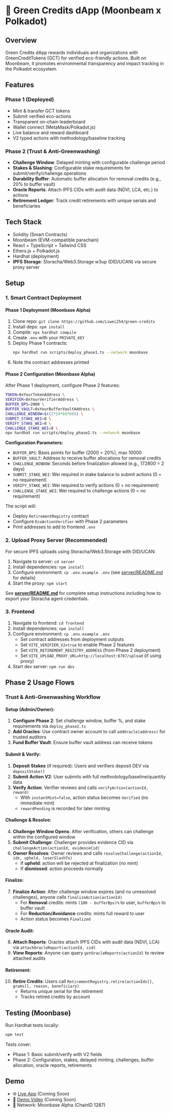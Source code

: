# 🌱 Green Credits dApp (Moonbeam x Polkadot)

## Overview
Green Credits dApp rewards individuals and organizations with GreenCreditTokens (GCT) for verified eco-friendly actions. Built on Moonbeam, it promotes environmental transparency and impact tracking in the Polkadot ecosystem.

## Features

### Phase 1 (Deployed)
- Mint & transfer GCT tokens
- Submit verified eco-actions
- Transparent on-chain leaderboard
- Wallet connect (MetaMask/Polkadot.js)
- Live balance and reward dashboard
- V2 typed actions with methodology/baseline tracking

### Phase 2 (Trust & Anti-Greenwashing)
- **Challenge Window**: Delayed minting with configurable challenge period
- **Stakes & Slashing**: Configurable stake requirements for submit/verify/challenge operations
- **Durability Buffer**: Automatic buffer allocation for removal credits (e.g., 20% to buffer vault)
- **Oracle Reports**: Attach IPFS CIDs with audit data (NDVI, LCA, etc.) to actions
- **Retirement Ledger**: Track credit retirements with unique serials and beneficiaries

## Tech Stack
- Solidity (Smart Contracts)
- Moonbeam (EVM-compatible parachain)
- React + TypeScript + Tailwind CSS
- Ethers.js + Polkadot.js
- Hardhat (deployment)
- **IPFS Storage**: Storacha/Web3.Storage w3up (DID/UCAN) via secure proxy server

## Setup

### 1. Smart Contract Deployment

#### Phase 1 Deployment (Moonbase Alpha)
1. Clone repo: `git clone https://github.com/Liwei254/green-credits`
2. Install deps: `npm install`
3. Compile: `npx hardhat compile`
4. Create `.env` with your `PRIVATE_KEY`
5. Deploy Phase 1 contracts:
   ```bash
   npx hardhat run scripts/deploy_phase1.ts --network moonbase
   ```
6. Note the contract addresses printed

#### Phase 2 Configuration (Moonbase Alpha)
After Phase 1 deployment, configure Phase 2 features:

```bash
TOKEN=0xYourTokenAddress \
VERIFIER=0xYourVerifierAddress \
BUFFER_BPS=2000 \
BUFFER_VAULT=0xYourBufferVaultAddress \
CHALLENGE_WINDOW=$((2*24*60*60)) \
SUBMIT_STAKE_WEI=0 \
VERIFY_STAKE_WEI=0 \
CHALLENGE_STAKE_WEI=0 \
npx hardhat run scripts/deploy_phase2.ts --network moonbase
```

**Configuration Parameters:**
- `BUFFER_BPS`: Basis points for buffer (2000 = 20%), max 10000
- `BUFFER_VAULT`: Address to receive buffer allocations for removal credits
- `CHALLENGE_WINDOW`: Seconds before finalization allowed (e.g., 172800 = 2 days)
- `SUBMIT_STAKE_WEI`: Wei required in stake balance to submit actions (0 = no requirement)
- `VERIFY_STAKE_WEI`: Wei required to verify actions (0 = no requirement)
- `CHALLENGE_STAKE_WEI`: Wei required to challenge actions (0 = no requirement)

The script will:
- Deploy `RetirementRegistry` contract
- Configure `EcoActionVerifier` with Phase 2 parameters
- Print addresses to add to frontend `.env`

### 2. Upload Proxy Server (Recommended)
For secure IPFS uploads using Storacha/Web3.Storage with DID/UCAN:

1. Navigate to server: `cd server`
2. Install dependencies: `npm install`
3. Configure environment: `cp .env.example .env` (see [server/README.md](server/README.md) for details)
4. Start the proxy: `npm start`

See **[server/README.md](server/README.md)** for complete setup instructions including how to export your Storacha agent credentials.

### 3. Frontend
1. Navigate to frontend: `cd frontend`
2. Install dependencies: `npm install`
3. Configure environment: `cp .env.example .env`
   - Set contract addresses from deployment outputs
   - Set `VITE_VERIFIER_V2=true` to enable Phase 2 features
   - Set `VITE_RETIREMENT_REGISTRY_ADDRESS` (from Phase 2 deployment)
   - Set `VITE_UPLOAD_PROXY_URL=http://localhost:8787/upload` (if using proxy)
4. Start dev server: `npm run dev`

## Phase 2 Usage Flows

### Trust & Anti-Greenwashing Workflow

#### Setup (Admin/Owner):
1. **Configure Phase 2**: Set challenge window, buffer %, and stake requirements via `deploy_phase2.ts`
2. **Add Oracles**: Use contract owner account to call `addOracle(address)` for trusted auditors
3. **Fund Buffer Vault**: Ensure buffer vault address can receive tokens

#### Submit & Verify:
1. **Deposit Stakes** (if required): Users and verifiers deposit DEV via `depositStake()`
2. **Submit Action V2**: User submits with full methodology/baseline/quantity data
3. **Verify Action**: Verifier reviews and calls `verifyAction(actionId, reward)`
   - With `instantMint=false`, action status becomes `Verified` (no immediate mint)
   - `rewardPending` is recorded for later minting

#### Challenge & Resolve:
4. **Challenge Window Opens**: After verification, others can challenge within the configured window
5. **Submit Challenge**: Challenger provides evidence CID via `challengeAction(actionId, evidenceCid)`
6. **Owner Resolves**: Owner reviews and calls `resolveChallenge(actionId, idx, upheld, loserSlashTo)`
   - If **upheld**: action will be rejected at finalization (no mint)
   - If **dismissed**: action proceeds normally

#### Finalize:
7. **Finalize Action**: After challenge window expires (and no unresolved challenges), anyone calls `finalizeAction(actionId)`
   - For **Removal** credits: mints `(100 - bufferBps)%` to user, `bufferBps%` to buffer vault
   - For **Reduction/Avoidance** credits: mints full reward to user
   - Action status becomes `Finalized`

#### Oracle Audit:
8. **Attach Reports**: Oracles attach IPFS CIDs with audit data (NDVI, LCA) via `attachOracleReport(actionId, cid)`
9. **View Reports**: Anyone can query `getOracleReports(actionId)` to review attached audits

#### Retirement:
10. **Retire Credits**: Users call `RetirementRegistry.retire(actionIds[], grams[], reason, beneficiary)`
    - Returns unique serial for the retirement
    - Tracks retired credits by account

## Testing (Moonbase)

Run Hardhat tests locally:
```bash
npm test
```

Tests cover:
- Phase 1: Basic submit/verify with V2 fields
- Phase 2: Configuration, stakes, delayed minting, challenges, buffer allocation, oracle reports, retirements

## Demo
- 🌐 [Live App](#) (Coming Soon)
- 🎥 [Demo Video](#) (Coming Soon)
- 📄 Network: Moonbase Alpha (ChainID 1287)
